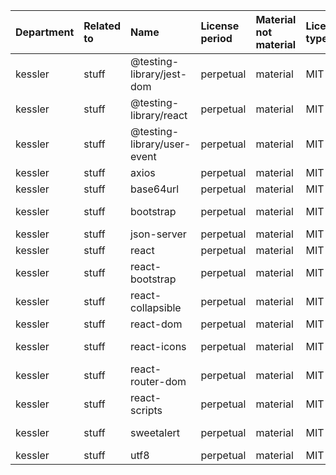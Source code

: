 | Department | Related to | Name                        | License period | Material not material | License type | Link                                                             | Remote version | Installed version | Defined version | Author                                                                        |
|:-----------|:-----------|:----------------------------|:---------------|:----------------------|:-------------|:-----------------------------------------------------------------|:---------------|:------------------|:----------------|:------------------------------------------------------------------------------|
| kessler    | stuff      | @testing-library/jest-dom   | perpetual      | material              | MIT          | git+https://github.com/testing-library/jest-dom.git              | 5.16.5         | 5.16.5            | ^5.16.5         | Ernesto Garcia <gnapse@gmail.com> (http://gnapse.github.io)                   |
| kessler    | stuff      | @testing-library/react      | perpetual      | material              | MIT          | git+https://github.com/testing-library/react-testing-library.git | 13.4.0         | 13.4.0            | ^13.4.0         | Kent C. Dodds <me@kentcdodds.com> (https://kentcdodds.com)                    |
| kessler    | stuff      | @testing-library/user-event | perpetual      | material              | MIT          | git+https://github.com/testing-library/user-event.git            | 13.5.0         | 13.5.0            | ^13.5.0         | Giorgio Polvara <polvara@gmail.com>                                           |
| kessler    | stuff      | axios                       | perpetual      | material              | MIT          | git+https://github.com/axios/axios.git                           | 1.4.0          | 1.2.1             | ^1.2.1          | Matt Zabriskie                                                                |
| kessler    | stuff      | base64url                   | perpetual      | material              | MIT          | git://github.com/brianloveswords/base64url.git                   | 3.0.1          | 3.0.1             | ^3.0.1          | Brian J Brennan                                                               |
| kessler    | stuff      | bootstrap                   | perpetual      | material              | MIT          | git+https://github.com/twbs/bootstrap.git                        | 5.2.3          | 5.2.3             | ^5.2.3          | The Bootstrap Authors (https://github.com/twbs/bootstrap/graphs/contributors) |
| kessler    | stuff      | json-server                 | perpetual      | material              | MIT          | git://github.com/typicode/json-server.git                        | 0.17.3         | 0.17.1            | ^0.17.1         | Typicode <typicode@gmail.com>                                                 |
| kessler    | stuff      | react                       | perpetual      | material              | MIT          | git+https://github.com/facebook/react.git                        | 18.2.0         | 18.2.0            | ^18.2.0         | n/a                                                                           |
| kessler    | stuff      | react-bootstrap             | perpetual      | material              | MIT          | git+https://github.com/react-bootstrap/react-bootstrap.git       | 2.7.4          | 2.7.0             | ^2.7.0          | Stephen J. Collings stevoland@gmail.com                                       |
| kessler    | stuff      | react-collapsible           | perpetual      | material              | MIT          | git+https://github.com/glennflanagan/react-collapsible.git       | 2.10.0         | 2.10.0            | ^2.10.0         | Glenn Flanagan <glenn@arctictiger.co.uk>                                      |
| kessler    | stuff      | react-dom                   | perpetual      | material              | MIT          | git+https://github.com/facebook/react.git                        | 18.2.0         | 18.2.0            | ^18.2.0         | n/a                                                                           |
| kessler    | stuff      | react-icons                 | perpetual      | material              | MIT          | git+ssh://git@github.com/react-icons/react-icons.git             | 4.8.0          | 4.7.1             | ^4.7.1          | Goran Gajic                                                                   |
| kessler    | stuff      | react-router-dom            | perpetual      | material              | MIT          | git+https://github.com/remix-run/react-router.git                | 6.11.1         | 6.9.0             | ^6.9.0          | Remix Software <hello@remix.run>                                              |
| kessler    | stuff      | react-scripts               | perpetual      | material              | MIT          | git+https://github.com/facebook/create-react-app.git             | 5.0.1          | 5.0.1             | 5.0.1           | n/a                                                                           |
| kessler    | stuff      | sweetalert                  | perpetual      | material              | MIT          | git+https://github.com/t4t5/sweetalert.git                       | 2.1.2          | 2.1.2             | ^2.1.2          | Tristan Edwards <tristan.edwards@me.com> (https://tristanedwards.me)          |
| kessler    | stuff      | utf8                        | perpetual      | material              | MIT          | git+https://github.com/mathiasbynens/utf8.js.git                 | 3.0.0          | 3.0.0             | ^3.0.0          | Mathias Bynens https://mathiasbynens.be/                                      |
